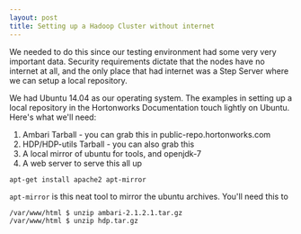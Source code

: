 ```yaml
---
layout: post
title: Setting up a Hadoop Cluster without internet
---
```


We needed to do this since our testing environment had some very very important data. Security requirements dictate that the nodes have no internet at all, and the only place that had internet was a Step Server where we can setup a local repository. 

We had Ubuntu 14.04 as our operating system. The examples in setting up a local repository in the Hortonworks Documentation touch lightly on Ubuntu. Here's what we'll need:

1. Ambari Tarball - you can grab this in public-repo.hortonworks.com
2. HDP/HDP-utils Tarball - you can also grab this 
3. A local mirror of ubuntu for tools, and openjdk-7
4. A web server to serve this all up

```
apt-get install apache2 apt-mirror
```

`apt-mirror` is this neat tool to mirror the ubuntu archives. You'll need this to

```
/var/www/html $ unzip ambari-2.1.2.1.tar.gz
/var/www/html $ unzip hdp.tar.gz
```


